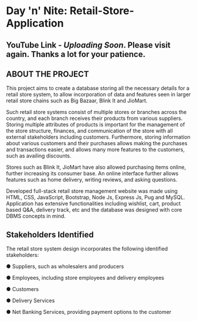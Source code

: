 # Day 'n' Nite: Retail-Store-Application

##  YouTube Link - *Uploading Soon*. Please visit again. Thanks a lot for your patience.

## ABOUT THE PROJECT
This project aims to create a database storing all the necessary details for a retail store system, to allow incorporation of data and features seen in larger retail store chains such as Big Bazaar, Blink It and JioMart.

Such retail store systems consist of multiple stores or branches across the country, and each branch receives their products from various suppliers. Storing multiple attributes of products is important for the management of the store structure, finances, and communication of the store with all external stakeholders including customers. Furthermore, storing information about various customers and their purchases allows making the purchases and transactions easier, and allows many more features to the customers, such as availing discounts.

Stores such as Blink It, JioMart have also allowed purchasing items online, further increasing its consumer base.
An online interface further allows features such as home delivery, writing reviews, and asking questions.

Developed full-stack retail store management website was made using HTML, CSS, JavaScript, Bootstrap, Node Js, Express Js, Pug and MySQL. Application has extensive functionalities including wishlist, cart, product based Q&amp;A, delivery track, etc and the database was designed with core DBMS concepts in mind.

## Stakeholders Identified
The retail store system design incorporates the following identified stakeholders:

● Suppliers, such as wholesalers and producers

● Employees, including store employees and delivery employees

● Customers

● Delivery Services

● Net Banking Services, providing payment options to the customer
